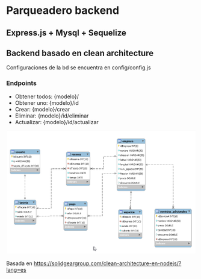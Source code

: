 # Parqueadero backend

## Express.js + Mysql + Sequelize

## Backend basado en clean architecture

Configuraciones de la bd se encuentra en config/config.js

### Endpoints

* Obtener todos: {modelo}/
* Obtener uno: {modelo}/id
* Crear: {modelo}/crear
* Eliminar: {modelo}/id/eliminar
* Actualizar: {modelo}/id/actualizar

![BD entidad-relacion](https://github.com/pedrojsalinas/parqueadero-backend/blob/master/bd_relacion.png)

Basada en https://solidgeargroup.com/clean-architecture-en-nodejs/?lang=es